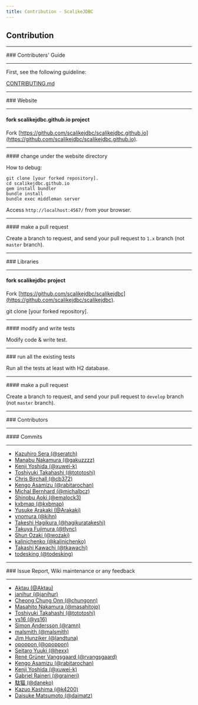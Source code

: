```yaml
---
title: Contribution - ScalikeJDBC
---
```


## Contribution

<hr/>
### Contributers' Guide
<hr/>

First, see the following guideline:

[CONTRIBUTING.md](https://github.com/scalikejdbc/scalikejdbc/blob/master/CONTRIBUTING.md)

<hr/>
### Website
<hr/>

#### fork scalikejdbc.github.io project

Fork [https://github.com/scalikejdbc/scalikejdbc.github.io](https://github.com/scalikejdbc/scalikejdbc.github.io).

<hr/>
#### change under the website directory

How to debug:

```
git clone [your forked repository].
cd scalikejdbc.github.io
gem install bundler
bundle install
bundle exec middleman server
```

Access `http://localhost:4567/` from your browser.

<hr/>
#### make a pull request

Create a branch to request, and send your pull request to `1.x` branch (not `master` branch).


<hr/>
### Libraries
<hr/>

#### fork scalikejdbc project

Fork [https://github.com/scalikejdbc/scalikejdbc](https://github.com/scalikejdbc/scalikejdbc).

git clone [your forked repository].

<hr/>
#### modify and write tests

Modify code & write test.

<hr/>
### run all the existing tests

Run all the tests at least with H2 database.

<hr/>
#### make a pull request

Create a branch to request, and send your pull request to `develop` branch (not `master` branch).

<hr/>
### Contributors

<hr/>
#### Commits
<hr/>

- [Kazuhiro Sera (@seratch)](https://github.com/seratch)
- [Manabu Nakamura (@gakuzzzz)](https://github.com/gakuzzzz)
- [Kenji Yoshida (@xuwei-k)](https://github.com/xuwei-k)
- [Toshiyuki Takahashi (@tototoshi)](https://github.com/tototoshi)
- [Chris Birchall (@cb372)](https://github.com/cb372)
- [Kengo Asamizu (@rabitarochan)](https://github.com/rabitarochan)
- [Michal Bernhard (@michalbcz)](https://github.com/michalbcz)
- [Shinobu Aoki (@emalock3)](https://github.com/emalock3)
- [kxbmap (@kxbmap)](https://github.com/kxbmap)
- [Yusuke Arakaki (@Arakaki)](https://github.com/Arakaki)
- [ynomura (@kihn)](https://github.com/kihn)
- [Takeshi Hagikura (@hagikuratakeshi)](https://github.com/hagikuratakeshi)
- [Takuya Fujimura (@tlync)](https://github.com/tlync)
- [Shun Ozaki (@wozaki)](https://github.com/wozaki)
- [kalinichenko (@kalinichenko)](https://github.com/kalinichenko)
- [Takashi Kawachi (@tkawachi)](https://github.com/tkawachi)
- [todesking (@todesking)](https://github.com/todesking)

<hr/>
### Issue Report, Wiki maintenance or any feedback
<hr/>

- [Aktau (@Aktau)](https://github.com/Aktau)
- [janihur (@janihur)](https://github.com/janihur)
- [Cheong Chung Onn (@chungonn)](https://github.com/chungonn)
- [Masahito Nakamura (@masahitojp)](https://github.com/masahitojp)
- [Toshiyuki Takahashi (@tototoshi)](https://github.com/tototoshi)
- [ys16 (@ys16)](https://github.com/ys16)
- [Simon Andersson (@ramn)](https://github.com/ramn)
- [malsmith (@malsmith)](https://github.com/malsmith)
- [Jim Hunziker (@landtuna)](https://github.com/landtuna)
- [opoppon (@opoppon)](https://github.com/opoppon)
- [Seitaro Yuuki (@hexx)](https://github.com/hexx)
- [René Grüner Vangsgaard (@rvangsgaard)](https://github.com/rvangsgaard)
- [Kengo Asamizu (@rabitarochan)](https://github.com/rabitarochan)
- [Kenji Yoshida (@xuwei-k)](https://github.com/xuwei-k)
- [Gabriel Raineri (@graineri)](https://github.com/graineri)
- [駄猫 (@daneko)](https://github.com/daneko)
- [Kazuo Kashima (@k4200)](https://github.com/k4200)
- [Daisuke Matsumoto (@daimatz)](https://github.com/daimatz)

